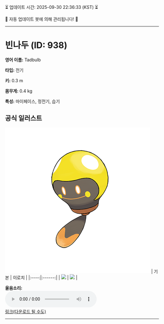 
⏳ 업데이트 시간: 2025-09-30 22:36:33 (KST) ⏳

🤖 자동 업데이트 봇에 의해 관리됩니다! 🤖

---

# 빈나두 (ID: 938)
**영어 이름:** Tadbulb

**타입:** 전기

**키:** 0.3 m

**몸무게:** 0.4 kg

**특성:** 마이페이스, 정전기, 습기

## 공식 일러스트
![](https://raw.githubusercontent.com/PokeAPI/sprites/master/sprites/pokemon/other/official-artwork/938.png)
| 기본 | 이로치 |
|:----:|:------:|
| <img src="http://play.pokemonshowdown.com/sprites/ani/tadbulb.gif" width="200"> | <img src="http://play.pokemonshowdown.com/sprites/ani-shiny/tadbulb.gif" width="200"> |

**울음소리:**<br><audio controls src="https://raw.githubusercontent.com/PokeAPI/cries/main/cries/pokemon/latest/938.ogg"></audio><br> [링크(다운로드 될 수도)](https://raw.githubusercontent.com/PokeAPI/cries/main/cries/pokemon/latest/938.ogg)


---
